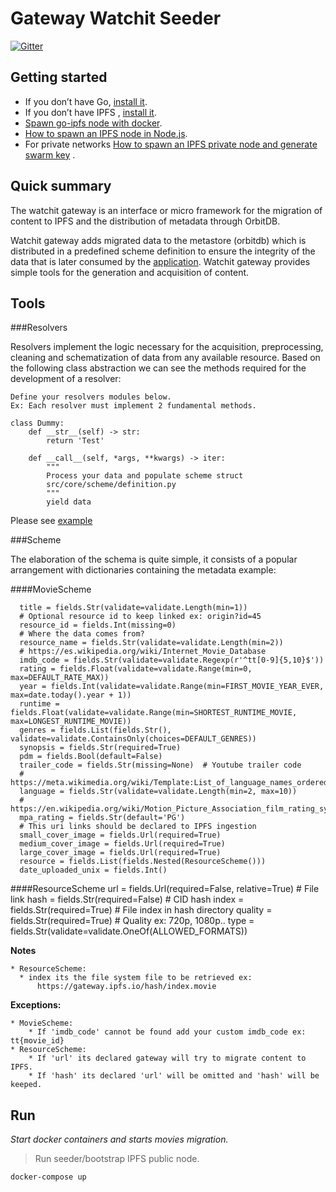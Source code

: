 # Gateway Watchit Seeder

[![Gitter](https://badges.gitter.im/watchit-app/community.svg)](https://gitter.im/watchit-app/community?utm_source=badge&utm_medium=badge&utm_campaign=pr-badge)

## Getting started

* If you don’t have Go, [install it](https://golang.org/doc/install).
* If you don’t have IPFS , [install it](https://github.com/ipfs/go-ipfs#install).
* [Spawn go-ipfs node with docker](https://mrh.io/ipfs_docker/).
* [How to spawn an IPFS node in Node.js](https://mrh.io/2018-01-24-pushing-limits-ipfs-orbitdb/).
* For private networks [How to spawn an IPFS private node and generate swarm key](https://mrh.io/ipfs-private-networks/)
  .

## Quick summary

The watchit gateway is an interface or micro framework for the migration of content to IPFS and the distribution of
metadata through OrbitDB.

Watchit gateway adds migrated data to the metastore (orbitdb) which is distributed in a predefined scheme definition to
ensure the integrity of the data that is later consumed by
the [application](https://github.com/ZorrillosDev/watchit-desktop). Watchit gateway provides simple tools for the
generation and acquisition of content.

## Tools

###Resolvers

Resolvers implement the logic necessary for the acquisition, preprocessing, cleaning and schematization of data from any
available resource. Based on the following class abstraction we can see the methods required for the development of a
resolver:

~~~~
Define your resolvers modules below.
Ex: Each resolver must implement 2 fundamental methods.

class Dummy:
    def __str__(self) -> str:
        return 'Test'

    def __call__(self, *args, **kwargs) -> iter:
        """
        Process your data and populate scheme struct
        src/core/scheme/definition.py
        """
        yield data
~~~~

Please see [example](https://github.com/ZorrillosDev/watchit-gateway/blob/master/resolvers/dummy/dummy.py)

###Scheme

The elaboration of the schema is quite simple, it consists of a popular arrangement with dictionaries containing the
metadata example:

####MovieScheme
```
  title = fields.Str(validate=validate.Length(min=1))
  # Optional resource id to keep linked ex: origin?id=45
  resource_id = fields.Int(missing=0)
  # Where the data comes from?
  resource_name = fields.Str(validate=validate.Length(min=2))
  # https://es.wikipedia.org/wiki/Internet_Movie_Database
  imdb_code = fields.Str(validate=validate.Regexp(r'^tt[0-9]{5,10}$'))
  rating = fields.Float(validate=validate.Range(min=0, max=DEFAULT_RATE_MAX))
  year = fields.Int(validate=validate.Range(min=FIRST_MOVIE_YEAR_EVER, max=date.today().year + 1))
  runtime = fields.Float(validate=validate.Range(min=SHORTEST_RUNTIME_MOVIE, max=LONGEST_RUNTIME_MOVIE))
  genres = fields.List(fields.Str(), validate=validate.ContainsOnly(choices=DEFAULT_GENRES))
  synopsis = fields.Str(required=True)
  pdm = fields.Bool(default=False)
  trailer_code = fields.Str(missing=None)  # Youtube trailer code
  # https://meta.wikimedia.org/wiki/Template:List_of_language_names_ordered_by_code
  language = fields.Str(validate=validate.Length(min=2, max=10))
  # https://en.wikipedia.org/wiki/Motion_Picture_Association_film_rating_system
  mpa_rating = fields.Str(default='PG')
  # This uri links should be declared to IPFS ingestion
  small_cover_image = fields.Url(required=True)
  medium_cover_image = fields.Url(required=True)
  large_cover_image = fields.Url(required=True)
  resource = fields.List(fields.Nested(ResourceScheme()))
  date_uploaded_unix = fields.Int()
```

####ResourceScheme
    url = fields.Url(required=False, relative=True)  # File link
    hash = fields.Str(required=False)  # CID hash
    index = fields.Str(required=True)  # File index in hash directory
    quality = fields.Str(required=True)  # Quality ex: 720p, 1080p..
    type = fields.Str(validate=validate.OneOf(ALLOWED_FORMATS))

**Notes**
  
    * ResourceScheme:
      * index its the file system file to be retrieved ex:
          https://gateway.ipfs.io/hash/index.movie


**Exceptions:**

    * MovieScheme: 
        * If 'imdb_code' cannot be found add your custom imdb_code ex: tt{movie_id}
    * ResourceScheme: 
        * If 'url' its declared gateway will try to migrate content to IPFS.
        * If 'hash' its declared 'url' will be omitted and 'hash' will be keeped.

## Run

*Start docker containers and starts movies migration.*
> Run seeder/bootstrap IPFS public node.

`docker-compose up`
